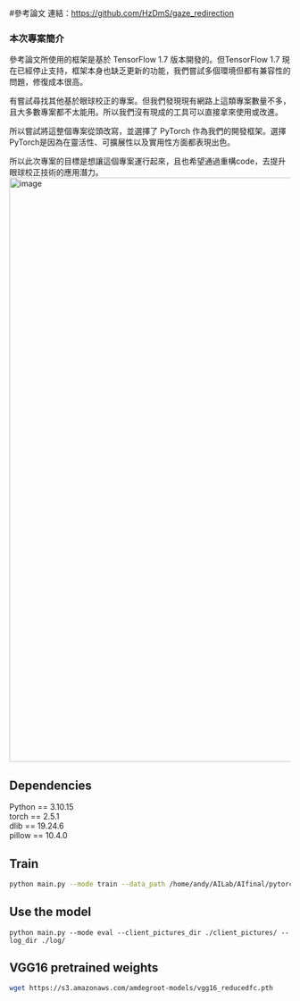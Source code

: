 #參考論文
連結：https://github.com/HzDmS/gaze_redirection

### 本次專案簡介
參考論文所使用的框架是基於 TensorFlow 1.7 版本開發的。但TensorFlow 1.7 現在已經停止支持，框架本身也缺乏更新的功能，我們嘗試多個環境但都有兼容性的問題，修復成本很高。

有嘗試尋找其他基於眼球校正的專案。但我們發現現有網路上這類專案數量不多，且大多數專案都不太能用。所以我們沒有現成的工具可以直接拿來使用或改進。

所以嘗試將這整個專案從頭改寫，並選擇了 PyTorch 作為我們的開發框架。選擇 PyTorch是因為在靈活性、可擴展性以及實用性方面都表現出色。

所以此次專案的目標是想讓這個專案運行起來，且也希望通過重構code，去提升眼球校正技術的應用潛力。
<img width="1046" alt="image" src="https://github.com/user-attachments/assets/967da833-8009-44cf-acf8-2cb0b2991704" />


## Dependencies

Python == 3.10.15 <br />
torch == 2.5.1 <br />
dlib == 19.24.6 <br />
pillow == 10.4.0

## Train

```Bash
python main.py --mode train --data_path /home/andy/AILab/AIfinal/pytorch_gaze_redirection/eyespatch_dataset --log_dir ./log/ --vgg_path ./vgg16_reducedfc.pth
```

## Use the model
```
python main.py --mode eval --client_pictures_dir ./client_pictures/ --log_dir ./log/
```

## VGG16 pretrained weights
```Bash
wget https://s3.amazonaws.com/amdegroot-models/vgg16_reducedfc.pth
```
